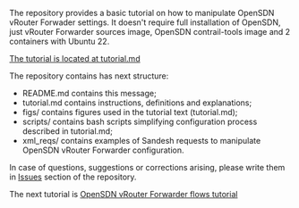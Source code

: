The repository provides a basic tutorial on how to manipulate OpenSDN vRouter Forwader settings.
It doesn't require full installation of OpenSDN, just vRouter Forwarder sources image,
OpenSDN contrail-tools image and 2 containers with Ubuntu 22.

[The tutorial is located at tutorial.md](https://github.com/mkraposhin/opensdn-forwarder-basic-tutorial/blob/main/tutorial.md)

The repository contains has next structure:

- README.md contains this message;
- tutorial.md contains instructions, definitions and explanations;
- figs/ contains figures used in the tutorial text (tutorial.md);
- scripts/ contains bash scripts simplifying configuration process described in tutorial.md;
- xml_reqs/ contains examples of Sandesh requests to manipulate OpenSDN vRouter Forwarder configuration.

In case of questions, suggestions or corrections arising, please write them in 
[Issues](https://github.com/mkraposhin/opensdn-forwarder-basic-tutorial/issues)
section of the repository.

The next tutorial is [OpenSDN vRouter Forwarder flows tutorial](https://github.com/mkraposhin/opensdn-forwarder-flows-tutorial)
